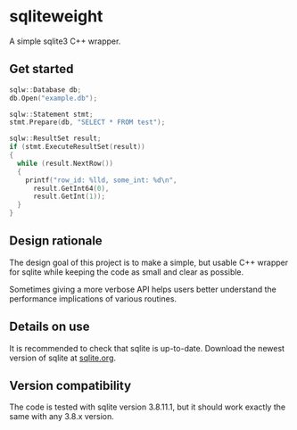 # sqliteweight
A simple sqlite3 C++ wrapper.

## Get started
```cpp
sqlw::Database db;
db.Open("example.db");

sqlw::Statement stmt;
stmt.Prepare(db, "SELECT * FROM test");

sqlw::ResultSet result;
if (stmt.ExecuteResultSet(result))
{
  while (result.NextRow())
  {
    printf("row_id: %lld, some_int: %d\n",
      result.GetInt64(0),
      result.GetInt(1));
  }
}
```

## Design rationale
The design goal of this project is to make a simple, but usable C++ wrapper
for sqlite while keeping the code as small and clear as possible.

Sometimes giving a more verbose API helps users better understand the
performance implications of various routines.

## Details on use
It is recommended to check that sqlite is up-to-date. Download the newest version of sqlite at [sqlite.org](https://www.sqlite.org/download.html).

## Version compatibility
The code is tested with sqlite version 3.8.11.1, but it should work exactly the same with any 3.8.x version.
